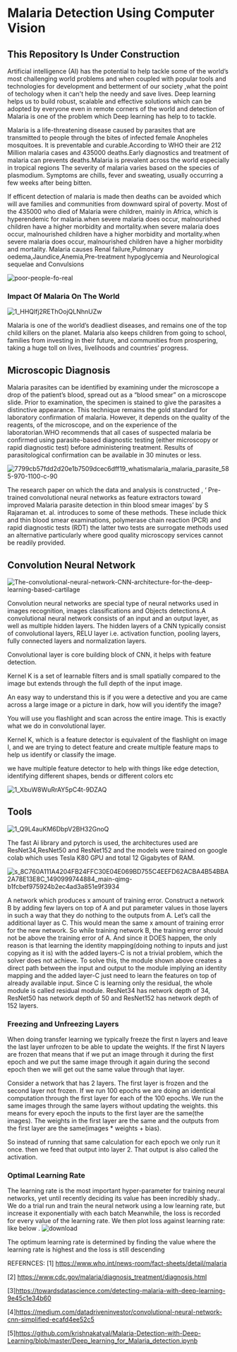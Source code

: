 # Malaria Detection Using Computer Vision
## This Repository Is Under Construction
Artificial intelligence (AI) has the potential to help tackle some of the world’s most challenging world problems and when 
coupled with popular tools and technologies  for development and betterment of our society ,what the point of techology when it can't help the needy and save lives. Deep learning helps us to  build robust, scalable and effective solutions which can be adopted by everyone even in remote corners of the world and detection of Malaria is one of the problem which Deep learning has help to to tackle.

Malaria is a life-threatening disease caused by parasites that are transmitted to people through the bites of infected female Anopheles mosquitoes. It is preventable and curable.According to WHO their are 212 Million malaria cases and 435000 deaths.Early diagnostics and treatment of malaria can prevents deaths.Malaria is prevalent across the world especially in tropical regions
The severity of malaria varies based on the species of plasmodium.
Symptoms are chills, fever and sweating, usually occurring a few weeks after being bitten.

If efficent detection of malaria is made then deaths can be avoided which will ave families and communities from downward spiral of poverty.
Most of the 435000 who died of Malaria were children, mainly in Africa, which is hyperendemic for malaria.when severe malaria does occur, malnourished children have a higher morbidity and mortality.when severe malaria does occur, malnourished children have a higher morbidity and mortality.when severe malaria does occur, malnourished children have a higher morbidity and mortality.
Malaria  causes Renal failure,Pulmonary oedema,Jaundice,Anemia,Pre-treatment hypoglycemia and Neurological sequelae and Convulsions


![poor-people-fo-real](https://user-images.githubusercontent.com/37455387/58870226-6ca29700-86dd-11e9-9485-9bdd0b5f37ac.jpg)

### Impact Of Malaria On The World
![1_HHQlfj2REThOojQLNhnUZw](https://user-images.githubusercontent.com/37455387/58866717-c6ec2980-86d6-11e9-811b-d4e0a9c922c9.png)

Malaria is one of the world’s deadliest diseases, and remains one of the top child killers on the planet. Malaria also keeps children from going to school, families from investing in their future, and communities from prospering, taking a huge toll on lives, livelihoods and countries’ progress.

## Microscopic Diagnosis

Malaria parasites can be identified by examining under the microscope a drop of the patient’s blood, spread out as a “blood smear” on a microscope slide. Prior to examination, the specimen is stained to give the parasites a distinctive appearance. This technique remains the gold standard for laboratory confirmation of malaria. However, it depends on the quality of the reagents, of the microscope, and on the experience of the laboratorian.WHO recommends that all cases of suspected malaria be confirmed using parasite-based diagnostic testing (either microscopy or rapid diagnostic test) before administering treatment. Results of parasitological confirmation can be available in 30 minutes or less.

![7799cb57fdd2d20e1b7509dcec6dff19_whatismalaria_malaria_parasite_585-970-1100-c-90](https://user-images.githubusercontent.com/37455387/58872006-bb9dfb80-86e0-11e9-8a9c-8cf558151ee7.jpg)

 
The research  paper on which the data and analysis is constructed , ‘ Pre-trained convolutional neural networks as feature extractors toward improved Malaria parasite detection in thin blood smear images’ by S Rajaraman et. al. introduces to some of these methods. These include thick and thin blood smear examinations, polymerase chain reaction (PCR) and rapid diagnostic tests (RDT) the latter two tests are surrogate methods  used an  alternative particularly where good quality microscopy services cannot be readily provided.

## Convolution Neural Network

![The-convolutional-neural-network-CNN-architecture-for-the-deep-learning-based-cartilage](https://user-images.githubusercontent.com/37455387/58866893-1cc0d180-86d7-11e9-9cba-3fff3ae3be6d.png)

Convolution neural networks are special type of neural networks used in images recognition, images classifications and  Objects detections.A convolutional neural network consists of an input and an output layer, as well as multiple hidden layers. The hidden layers of a CNN typically consist of convolutional layers, RELU layer i.e. activation function, pooling layers, fully connected layers and normalization layers.

Convolutional layer is core building block of CNN, it helps with feature detection.

Kernel K is a set of learnable filters and is small spatially compared to the image but extends through the full depth of the input image.

An easy way to understand this is if you were a detective and you are came across a large image or a picture in dark, how will you identify the image?

You will use you flashlight and scan across the entire image. This is exactly what we do in convolutional layer.

Kernel K, which is a feature detector is equivalent of the flashlight on image I, and we are trying to detect feature and create multiple feature maps to help us identify or classify the image.

we have multiple feature detector to help with things like edge detection, identifying different shapes, bends or different colors etc

![1_XbuW8WuRrAY5pC4t-9DZAQ](https://user-images.githubusercontent.com/37455387/58934834-3fabbe00-8789-11e9-81bf-5950375c5757.jpeg)



## Tools
![1_Q9L4auKM6DbpV2BH32GnoQ](https://user-images.githubusercontent.com/37455387/58870251-7926ef80-86dd-11e9-9980-8e47fb3be22a.jpeg)

The fast Ai library and pytorch is used, the architectures used are ResNet34,ResNet50 and ResNet152 and the models were trained on google colab which uses Tesla K80 GPU and total 12 Gigabytes of RAM. 

![s_8C760A111A4204FB24FFC30E04E069BD755C4EEFD62ACBA4B54BBA2A78E13E8C_1490999744884_main-qimg-b1fcbef975924b2ec4ad3a851e9f3934](https://user-images.githubusercontent.com/37455387/58935314-cad98380-878a-11e9-99e6-934d0bda2cec.png)


A network which produces x amount of training error. Construct a network B by adding few layers on top of A and put parameter values in those layers in such a way that they do nothing to the outputs from A. Let’s call the additional layer as C. This would mean the same x amount of training error for the new network. So while training network B, the training error should not be above the training error of A. And since it DOES happen, the only reason is that learning the identity mapping(doing nothing to inputs and just copying as it is) with the added layers-C is not a trivial problem, which the solver does not achieve. To solve this, the module shown above creates a direct path between the input and output to the module implying an identity mapping and the added layer-C just need to learn the features on top of already available input. Since C is learning only the residual, the whole module is called residual module.
ResNet34 has network depth of 34, ResNet50 has network depth of 50 and ResNet152 has network depth of 152 layers.

### Freezing and Unfreezing Layers
When doing transfer learning we typically freeze the first n layers and leave the last layer unfrozen to be able to update the weights.
If the first N layers are frozen that means that if we put an image through it during the first epoch and we put the same image through it again during the second epoch then we will get out the same value through that layer.

Consider a network that has 2 layers. The first layer is frozen and the second layer not frozen. If we run 100 epochs we are doing an identical computation through the first layer for each of the 100 epochs. We run the same images through the same layers without updating the weights. this means for every epoch the inputs to the first layer are the same(the images). The weights in the first layer are the same and the outputs from the first layer are the same(images * weights + bias).

So instead of running that same calculation for each epoch we only run it once. then we feed that output into layer 2. That output is also called the activation.

### Optimal Learning Rate

The learning rate is the most important hyper-parameter for training neural networks, yet until recently deciding its value has been incredibly shady.. 
We do a trial run and train the neural network using a low learning rate, but increase it exponentially with each batch
Meanwhile, the loss is recorded for every value of the learning rate. We then plot loss against learning rate: like below
.
![download](https://user-images.githubusercontent.com/37455387/59104682-c8745680-894f-11e9-8251-cc78c0566b97.png)

The optimum learning rate is determined by finding the value where the learning rate is highest and the loss is still descending


REFERNCES:
[1] https://www.who.int/news-room/fact-sheets/detail/malaria

[2] https://www.cdc.gov/malaria/diagnosis_treatment/diagnosis.html

[3]https://towardsdatascience.com/detecting-malaria-with-deep-learning-9e45c1e34b60 

[4]https://medium.com/datadriveninvestor/convolutional-neural-network-cnn-simplified-ecafd4ee52c5

[5]https://github.com/krishnakatyal/Malaria-Detection-with-Deep-Learning/blob/master/Deep_learning_for_Malaria_detection.ipynb

